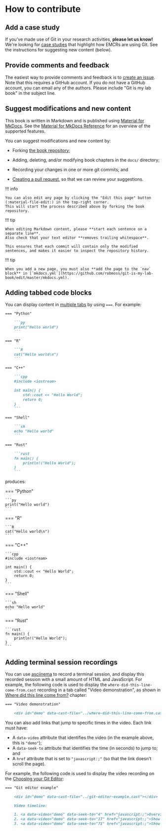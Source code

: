 # How to contribute

## Add a case study

If you've made use of Git in your research activities, **please let us know!**
We're looking for [case studies](case-studies/README.md) that highlight how EMCRs are using Git.
See the instructions for suggesting new content (below).

## Provide comments and feedback

The easiest way to provide comments and feedback is to [create an issue](https://github.com/robmoss/git-is-my-lab-book/issues).
Note that this requires a GitHub account.
If you do not have a GitHub account, you can email any of the authors.
Please include "Git is my lab book" in the subject line.

## Suggest modifications and new content

This book is written in Markdown and is published using [Material for MkDocs](https://squidfunk.github.io/mkdocs-material/).
See the [Material for MkDocs Reference](https://squidfunk.github.io/mkdocs-material/reference/) for an overview of the supported features.

You can suggest modifications and new content by:

- Forking [the book repository](https://github.com/robmoss/git-is-my-lab-book);

- Adding, deleting, and/or modifying book chapters in the `docs/` directory;

- Recording your changes in one or more git commits; and

- [Creating a pull request](https://docs.github.com/en/pull-requests/collaborating-with-pull-requests/proposing-changes-to-your-work-with-pull-requests/creating-a-pull-request), so that we can review your suggestions.

!!! info

    You can also edit any page by clicking the "Edit this page" button (:material-file-edit:) in the top-right corner.
    This will start the process described above by forking the book repository.

!!! tip

    When editing Markdown content, please **start each sentence on a separate line**.
    Also check that your text editor **removes trailing whitespace**.

    This ensures that each commit will contain only the modified sentences, and makes it easier to inspect the repository history.

!!! tip

    When you add a new page, you must also **add the page to the `nav` block** in [`mkdocs.yml`](https://github.com/robmoss/git-is-my-lab-book/edit/master/mkdocs.yml).

## Adding tabbed code blocks

You can display content in [multiple tabs](https://squidfunk.github.io/mkdocs-material/reference/content-tabs/) by using `===`.
For example:

~~~md
=== "Python"

    ```py
    print("Hello world")
    ```

=== "R"

    ```R
    cat("Hello world\n")
    ```

=== "C++"

    ```cpp
    #include <iostream>

    int main() {
        std::cout << "Hello World";
        return 0;
    }
    ```

=== "Shell"

    ```sh
    echo "Hello world"
    ```

=== "Rust"

    ```rust
    fn main() {
        println!("Hello World");
    }
    ```
~~~

produces:

=== "Python"

    ```py
    print("Hello world")
    ```

=== "R"

    ```R
    cat("Hello world\n")
    ```

=== "C++"

    ```cpp
    #include <iostream>

    int main() {
        std::cout << "Hello World";
        return 0;
    }
    ```

=== "Shell"

    ```sh
    echo "Hello world"
    ```

=== "Rust"

    ```rust
    fn main() {
        println!("Hello World");
    }
    ```

## Adding terminal session recordings

You can use [asciinema](https://asciinema.org/) to record a terminal session, and display this recorded session with a small amount of HTML and JavaScript.
For example, the following code is used to display the `where-did-this-line-come-from.cast` recording in a tab called "Video demonstration", as shown in [Where did this line come from?](using-git/where-did-this-line-come-from.md) chapter:

```md
=== "Video demonstration"

    <div id="demo" data-cast-file="../where-did-this-line-come-from.cast"></div>
```

You can also add links that jump to specific times in the video.
Each link must have:

+ A `data-video` attribute that identifies the video (in the example above, this is `"demo"`);
+ A `data-seek-to` attribute that identifies the time (in seconds) to jump to; and
+ A `href` attribute that is set to `"javascript:;"` (so that the link doesn't scroll the page).

For example, the following code is used to display the video recording on the [Choosing your Git Editor](using-git/choosing-your-git-editor.md):

```md
=== "Git editor example"

    <div id="demo" data-cast-file="../git-editor-example.cast"></div>

    Video timeline:

    1. <a data-video="demo" data-seek-to="4" href="javascript:;">Overview</a>
    2. <a data-video="demo" data-seek-to="17" href="javascript:;">Show how to use nano</a>
    3. <a data-video="demo" data-seek-to="71" href="javascript:;">Show how to use vim</a>
```
